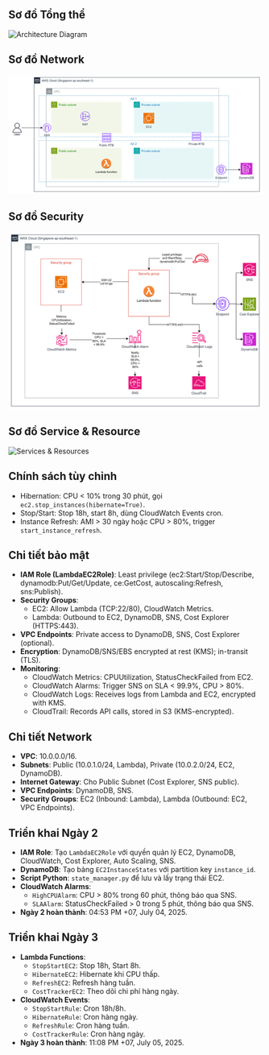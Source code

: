  ## Sơ đồ Tổng thể
 ![Architecture Diagram](architecture.png)
 ## Sơ đồ Network
 ![Network Design](Network_Design.png)
 ## Sơ đồ Security
 ![Security Design](Security_Design.png)
 ## Sơ đồ Service & Resource
 ![Services & Resources](Service_and_ResourceDesign.png)
 ## Chính sách tùy chỉnh
 - Hibernation: CPU < 10% trong 30 phút, gọi `ec2.stop_instances(hibernate=True)`.
 - Stop/Start: Stop 18h, start 8h, dùng CloudWatch Events cron.
 - Instance Refresh: AMI > 30 ngày hoặc CPU > 80%, trigger `start_instance_refresh`.
 ## Chi tiết bảo mật
 - **IAM Role (LambdaEC2Role)**: Least privilege (ec2:Start/Stop/Describe, dynamodb:Put/Get/Update, ce:GetCost, autoscaling:Refresh, sns:Publish).
 - **Security Groups**:
   - EC2: Allow Lambda (TCP:22/80), CloudWatch Metrics.
   - Lambda: Outbound to EC2, DynamoDB, SNS, Cost Explorer (HTTPS:443).
 - **VPC Endpoints**: Private access to DynamoDB, SNS, Cost Explorer (optional).
 - **Encryption**: DynamoDB/SNS/EBS encrypted at rest (KMS); in-transit (TLS).
 - **Monitoring**:
   - CloudWatch Metrics: CPUUtilization, StatusCheckFailed from EC2.
   - CloudWatch Alarms: Trigger SNS on SLA < 99.9%, CPU > 80%.
   - CloudWatch Logs: Receives logs from Lambda and EC2, encrypted with KMS.
   - CloudTrail: Records API calls, stored in S3 (KMS-encrypted).
 ## Chi tiết Network
 - **VPC**: 10.0.0.0/16.
 - **Subnets**: Public (10.0.1.0/24, Lambda), Private (10.0.2.0/24, EC2, DynamoDB).
 - **Internet Gateway**: Cho Public Subnet (Cost Explorer, SNS public).
 - **VPC Endpoints**: DynamoDB, SNS.
 - **Security Groups**: EC2 (Inbound: Lambda), Lambda (Outbound: EC2, VPC Endpoints).
 ## Triển khai Ngày 2
 - **IAM Role**: Tạo `LambdaEC2Role` với quyền quản lý EC2, DynamoDB, CloudWatch, Cost Explorer, Auto Scaling, SNS.
 - **DynamoDB**: Tạo bảng `EC2InstanceStates` với partition key `instance_id`.
 - **Script Python**: `state_manager.py` để lưu và lấy trạng thái EC2.
 - **CloudWatch Alarms**: 
   - `HighCPUAlarm`: CPU > 80% trong 60 phút, thông báo qua SNS.
   - `SLAAlarm`: StatusCheckFailed > 0 trong 5 phút, thông báo qua SNS.
 - **Ngày 2 hoàn thành**: 04:53 PM +07, July 04, 2025.
  ## Triển khai Ngày 3
 - **Lambda Functions**: 
   - `StopStartEC2`: Stop 18h, Start 8h.
   - `HibernateEC2`: Hibernate khi CPU thấp.
   - `RefreshEC2`: Refresh hàng tuần.
   - `CostTrackerEC2`: Theo dõi chi phí hàng ngày.
 - **CloudWatch Events**: 
   - `StopStartRule`: Cron 18h/8h.
   - `HibernateRule`: Cron hàng ngày.
   - `RefreshRule`: Cron hàng tuần.
   - `CostTrackerRule`: Cron hàng ngày.
 - **Ngày 3 hoàn thành**: 11:08 PM +07, July 05, 2025.